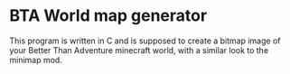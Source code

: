 # BTA World map generator

This program is written in C and is supposed to create a bitmap image of your Better Than Adventure minecraft world, with a similar look to the minimap mod.
